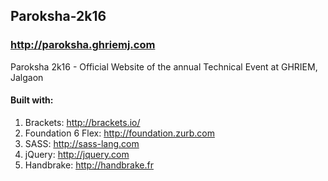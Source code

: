 ## Paroksha-2k16
### http://paroksha.ghriemj.com
Paroksha 2k16 - Official Website of the annual Technical Event at GHRIEM, Jalgaon

#### Built with:
1. Brackets: http://brackets.io/
2. Foundation 6 Flex: http://foundation.zurb.com
3. SASS: http://sass-lang.com
4. jQuery: http://jquery.com
5. Handbrake: http://handbrake.fr
